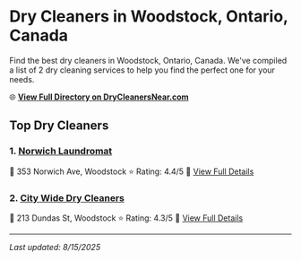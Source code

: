 # Dry Cleaners in Woodstock, Ontario, Canada

Find the best dry cleaners in Woodstock, Ontario, Canada. We've compiled a list of 2 dry cleaning services to help you find the perfect one for your needs.

🌐 **[View Full Directory on DryCleanersNear.com](https://drycleanersnear.com/city/Canada/Ontario/Woodstock)**

## Top Dry Cleaners

### 1. [Norwich Laundromat](https://drycleanersnear.com/dryCleaner/689014b2913e4c7c8f7e9b5a/norwich-laundromat)
📍 353 Norwich Ave, Woodstock
⭐ Rating: 4.4/5
🔗 [View Full Details](https://drycleanersnear.com/dryCleaner/689014b2913e4c7c8f7e9b5a/norwich-laundromat)

### 2. [City Wide Dry Cleaners](https://drycleanersnear.com/dryCleaner/689014d3913e4c7c8f7e9c5e/city-wide-dry-cleaners)
📍 213 Dundas St, Woodstock
⭐ Rating: 4.3/5
🔗 [View Full Details](https://drycleanersnear.com/dryCleaner/689014d3913e4c7c8f7e9c5e/city-wide-dry-cleaners)


---

*Last updated: 8/15/2025*
